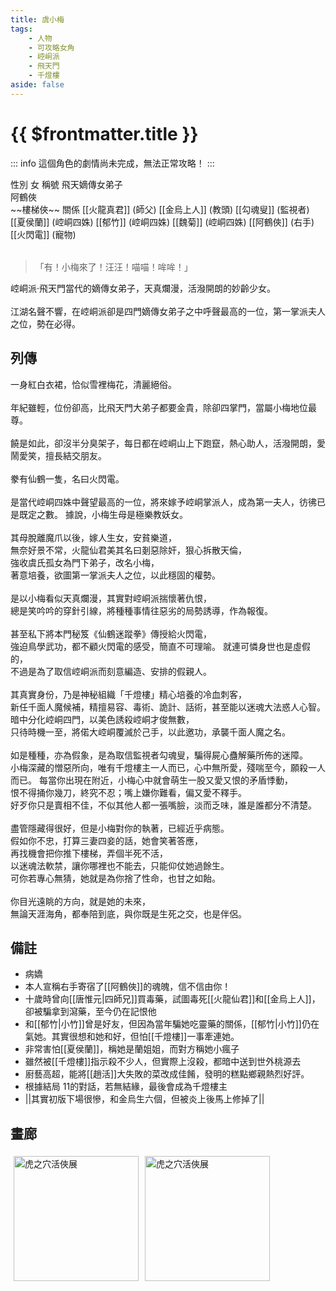 ```yaml
---
title: 虞小梅
tags:
    - 人物
    - 可攻略女角
    - 崆峒派
    - 飛天門
    - 千燈樓
aside: false
---
```


# {{ $frontmatter.title }}

::: info
這個角色的劇情尚未完成，無法正常攻略！
:::

<ChTabs position="bottom">
	<ChTab title="初識">
		<ChMeet 
			src='/images/characters/girl_3/normal.webp' 
			nameTitle='飛天嫡傳女弟子'
			nameMain='虞小梅'
			desc='崆峒派‧飛天門當代的嫡傳女弟子，天真爛漫，活潑開朗的妙齡少女。<br>江湖名聲不響，在崆峒派卻是四門嫡傳女弟子之中呼聲最高的一位，第一掌派夫人之位，勢在必得。'
			:animation=true
		/>
	</ChTab>
	<ChTab title="微笑">
		<Ch 
			src='/images/characters/girl_3/shy2.webp' 
			position='right'/>
		<ChName
			nameZh='微笑'
			nameEn='Smile'/>
	</ChTab>
	<ChTab title="大笑">
		<Ch 
			src='/images/characters/girl_3/laugh2.webp' 
			position='right'/>
		<ChName
			nameZh='大笑'
			nameEn='Laugh heartily'/>
	</ChTab>
	<ChTab title="Kira">
		<Ch 
			src='/images/characters/girl_3/laugh3.webp' 
			position='right'/>
		<ChName
			nameZh='（<ゝω·）☆'
			nameEn='Kira'/>
	</ChTab>
	<ChTab title="尷尬">
		<Ch 
			src='/images/characters/girl_3/nervous2.webp' 
			position='right'/>
		<ChName
			nameZh='尷尬'
			nameEn='Ah...'/>
	</ChTab>
	<ChTab title="驚嚇">
		<Ch 
			src='/images/characters/girl_3/nervous3.webp' 
			position='right'/>
		<ChName
			nameZh='驚嚇'
			nameEn='Ah!'/>
	</ChTab>
	<ChTab title="生氣">
		<Ch 
			src='/images/characters/girl_3/angry1.webp' 
			position='right'/>
		<ChName
			nameZh='生氣'
			nameEn='Angry'/>
	</ChTab>
	<ChTab title="很生氣">
		<Ch 
			src='/images/characters/girl_3/angry2.webp' 
			position='right'/>
		<ChName
			nameZh='生氣'
			nameEn='Angry'/>
	</ChTab>
	<ChTab title="殺掉">
		<Ch 
			src='/images/characters/girl_3/angry3.webp' 
			position='right'/>
		<ChName
			nameZh='塊陶啊'
			nameEn='Run!!'/>
	</ChTab>
	<ChTab title="害羞">
		<Ch 
			src='/images/characters/girl_3/shy3.webp' 
			position='right'/>
		<ChName
			nameZh='害羞'
			nameEn='Shy'/>
	</ChTab>
	<ChTab title="害羞...?">
		<Ch 
			src='/images/characters/girl_3/shy4.webp' 
			position='right'/>
		<ChName
			nameZh='害羞'
			nameEn='Shy'/>
	</ChTab>
	<ChTab title="敗北">
		<Ch 
			src='/images/characters/girl_3/hurt.webp' 
			position='right'/>
		<ChName
			nameZh='敗北'
			nameEn='Lose'/>
	</ChTab>
</ChTabs>

<InfoList>
	<Info title='角色資料' :open=true>
		<table>
			<ChTr>
				<ChTd isTitle=true>
					性別
				</ChTd>
				<ChTd>
					女
				</ChTd>
			</ChTr>
			<ChTr>
				<ChTd isTitle=true>
					稱號
				</ChTd>
				<ChTd>
					飛天嫡傳女弟子<br>阿鶴俠<br>~~樓梯俠~~
				</ChTd>
			</ChTr>
			<ChTr>
				<ChTd isTitle=true position='center'>
					關係
				</ChTd>
			</ChTr>
			<ChTr>
				<ChTd position='center'>
					[[火龍真君]] (師父)
				</ChTd>
			</ChTr>
			<ChTr>
				<ChTd position='center'>
					[[金烏上人]] (教頭)
				</ChTd>
			</ChTr>
			<ChTr>
				<ChTd position='center'>
					[[勾魂叟]] (監視者)
				</ChTd>
			</ChTr>
			<ChTr>
				<ChTd position='center'>
					[[夏侯蘭]] (崆峒四姝)
				</ChTd>
			</ChTr>
			<ChTr>
				<ChTd position='center'>
					[[郁竹]] (崆峒四姝)
				</ChTd>
			</ChTr>
			<ChTr>
				<ChTd position='center'>
					[[魏菊]] (崆峒四姝)
				</ChTd>
			</ChTr>
			<ChTr>
				<ChTd position='center'>
					[[阿鶴俠]] (右手)
				</ChTd>
			</ChTr>
			<ChTr>
				<ChTd position='center'>
					[[火閃電]] (寵物)
				</ChTd>
			</ChTr>
		</table>
	</Info>
</InfoList>

> 「有！小梅來了！汪汪！喵喵！哞哞！」

崆峒派‧飛天門當代的嫡傳女弟子，天真爛漫，活潑開朗的妙齡少女。
<br><br>
江湖名聲不響，在崆峒派卻是四門嫡傳女弟子之中呼聲最高的一位，第一掌派夫人之位，勢在必得。

<div style="clear:both;"></div>

## 列傳

<Tabs>
  <Tab title="列傳一">
	一身紅白衣裙，恰似雪裡梅花，清麗絕俗。<br><br>
	年紀雖輕，位份卻高，比飛天門大弟子都要金貴，除卻四掌門，當屬小梅地位最尊。<br><br>
	饒是如此，卻沒半分臭架子，每日都在崆峒山上下跑竄，熱心助人，活潑開朗，愛鬧愛笑，擅長結交朋友。<br><br>
	豢有仙鶴一隻，名曰火閃電。<br><br>
	是當代崆峒四姝中聲望最高的一位，將來嫁予崆峒掌派人，成為第一夫人，彷彿已是既定之數。
  </Tab>
  <Tab title="列傳二">
	據說，小梅生母是極樂教妖女。<br><br>
	其母脫離魔爪以後，嫁人生女，安貧樂道，<br>
	無奈好景不常，火龍仙君美其名曰剗惡除奸，狠心拆散天倫，<br>
	強收虞氏孤女為門下弟子，改名小梅，<br>
	著意培養，欲圖第一掌派夫人之位，以此穩固的權勢。<br><br>
	是以小梅看似天真爛漫，其實對崆峒派揣懷著仇恨，<br>
	總是笑吟吟的穿針引線，將種種事情往惡劣的局勢誘導，作為報復。<br><br>
	甚至私下將本門秘笈《仙鶴迷蹤拳》傳授給火閃電，<br>
	強迫鳥學武功，都不顧火閃電的感受，簡直不可理喻。
  </Tab>
  <Tab title="列傳三">
	就連可憐身世也是虛假的，<br>
	不過是為了取信崆峒派而刻意編造、安排的假親人。<br><br>
	其真實身份，乃是神秘組織「千燈樓」精心培養的冷血刺客，<br>
	新任千面人魔候補，精擅易容、毒術、詭計、話術，甚至能以迷魂大法惑人心智。<br>
	暗中分化崆峒四門，以美色誘殺崆峒才俊無數，<br>
	只待時機一至，將偌大崆峒覆滅於己手，以此邀功，承襲千面人魔之名。<br><br>
	如是種種，亦為假象，是為取信監視者勾魂叟，騙得屍心蠱解藥所佈的迷障。<br>
	小梅深藏的憎惡所向，唯有千燈樓主一人而已，心中無所愛，殘喘至今，願殺一人而已。
  </Tab>
  <Tab title="列傳四">
	每當你出現在附近，小梅心中就會萌生一股又愛又恨的矛盾悸動，<br>
	恨不得捅你幾刀，終究不忍；嘴上嫌你難看，偏又愛不釋手。<br>
	好歹你只是賣相不佳，不似其他人都一張嘴臉，淡而乏味，誰是誰都分不清楚。<br><br>
	盡管隱藏得很好，但是小梅對你的執著，已經近乎病態。<br>
	假如你不忠，打算三妻四妾的話，她會笑著答應，<br>
	再找機會把你推下樓梯，弄個半死不活，<br>
	以迷魂法軟禁，讓你哪裡也不能去，只能仰仗她過餘生。<br>
	可你若專心無猜，她就是為你捨了性命，也甘之如飴。<br><br>
	你目光遠眺的方向，就是她的未來，<br>
	無論天涯海角，都奉陪到底，與你既是生死之交，也是伴侶。
  </Tab>
</Tabs>

## 備註

-   病嬌
-   本人宣稱右手寄宿了[[阿鶴俠]]的魂魄，信不信由你！
-   十歲時曾向[[唐惟元|四師兄]]買毒藥，試圖毒死[[火龍仙君]]和[[金烏上人]]，卻被騙拿到瀉藥，至今仍在記恨他
-   和[[郁竹|小竹]]曾是好友，但因為當年騙她吃靈藥的關係，[[郁竹|小竹]]仍在氣她。其實很想和她和好，但怕[[千燈樓]]一事牽連她。
-   非常害怕[[夏侯蘭]]，稱她是蘭姐姐，而對方稱她小瘋子
-   雖然被[[千燈樓]]指示殺不少人，但實際上沒殺，都暗中送到世外桃源去
-   廚藝高超，能將[[趙活]]大失敗的菜改成佳餚，發明的糕點鄉親熱烈好評。
-   根據<EndIcon no="11">結局 11</EndIcon>的對話，若無結緣，最後會成為千燈樓主
-   <MarkdownWrapper>||其實初版下場很慘，和金烏生六個，但被炎上後馬上修掉了||</MarkdownWrapper>

## 畫廊

<div style="display: flex; flex-wrap: wrap;">
    <div>
        <img src="/images/collab/20241220_toranoana/photo_14.webp" alt="虎之穴活俠展" style="width:200px; margin:5px"/>
    </div>
	<div>
        <img src="/images/collab/20241220_toranoana/photo_15.webp" alt="虎之穴活俠展" style="width:200px; margin:5px"/>
    </div>
</div>
